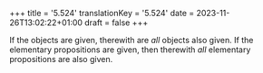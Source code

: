 +++
title = '5.524'
translationKey = '5.524'
date = 2023-11-26T13:02:22+01:00
draft = false
+++

If the objects are given, therewith are <em>all</em> objects also given.
If the elementary propositions are given, then therewith <em>all</em> elementary propositions are also given.
